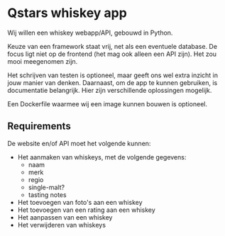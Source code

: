# Qstars whiskey app

Wij willen een whiskey webapp/API, gebouwd in Python.

Keuze van een framework staat vrij, net als een eventuele database.
De focus ligt niet op de frontend (het mag ook alleen een API zijn). Het zou mooi meegenomen zijn.

Het schrijven van testen is optioneel, maar geeft ons wel extra inzicht in jouw manier van denken.
Daarnaast, om de app te kunnen gebruiken, is documentatie belangrijk. Hier zijn verschillende oplossingen mogelijk.

Een Dockerfile waarmee wij een image kunnen bouwen is optioneel.

## Requirements
De website en/of API moet het volgende kunnen:
* Het aanmaken van whiskeys, met de volgende gegevens:
    * naam
    * merk
    * regio
    * single-malt?
    * tasting notes
* Het toevoegen van foto's aan een whiskey
* Het toevoegen van een rating aan een whiskey
* Het aanpassen van een whiskey
* Het verwijderen van whiskeys
